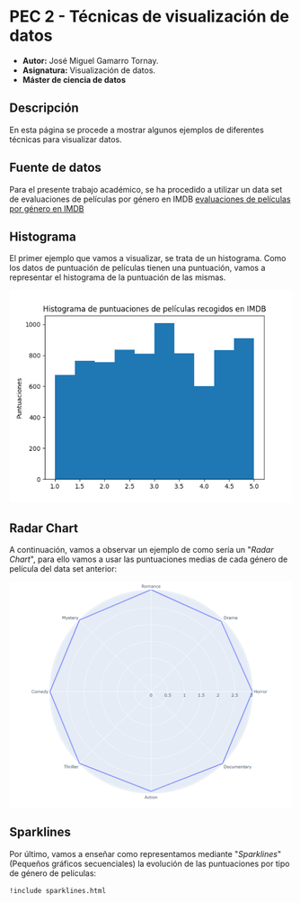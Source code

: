# PEC 2 - Técnicas de visualización de datos

- **Autor:** José Miguel Gamarro Tornay.
- **Asignatura:** Visualización de datos.
- **Máster de ciencia de datos**

## Descripción

En esta página se procede a mostrar algunos ejemplos de diferentes técnicas para visualizar datos.

## Fuente de datos

Para el presente trabajo académico, se ha procedido a utilizar un data set de evaluaciones de películas por género en IMDB [evaluaciones de películas por género en IMDB](https://zenodo.org/record/7339445/files/IMDB%20Selection%20Database.csv?download=1)

## Histograma

El primer ejemplo que vamos a visualizar, se trata de un histograma. Como los datos de puntuación de películas tienen una puntuación, vamos a representar el histograma de la puntuación de las mismas.

![Histograma](./histogram.png)

## Radar Chart

A continuación, vamos a observar un ejemplo de como sería un "*Radar Chart*", para ello vamos a usar las puntuaciones medias de cada género de película del data set anterior:

![RadarChart](./radarchart.png)

## Sparklines

Por último, vamos a enseñar como representamos mediante "*Sparklines*" (Pequeños gráficos secuenciales) la evolución de las puntuaciones por tipo de género de películas:

```html
!include sparklines.html
```
